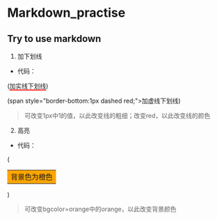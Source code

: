# Markdown_practise
## Try to use markdown
1. 加下划线
- 代码：


(<span style="border-bottom:2px solid red;">加实线下划线</span>)

(span style="border-bottom:1px dashed red;">加虚线下划线</span>)

>可改变1px中1的值，以此改变线的粗细；改变red，以此改变线的颜色

2. 高亮
- 代码：

(<table><tr><td bgcolor=orange>背景色为橙色</td></tr></table>)

>可改变bgcolor=orange中的orange，以此改变背景颜色
